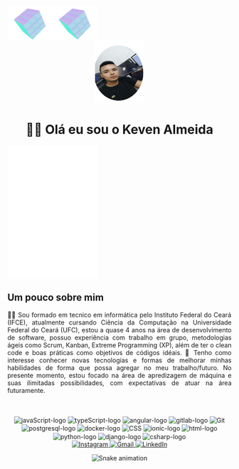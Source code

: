 <!-- cubes -->
<div>
  <div align="center" style="display: flex">
    <img align="left" width="20%" src="/icons/rotatingcube.webp" alt="rotating-cube-1"/>
    <img align="right" width="20%" src="/icons/rotatingcube.webp" alt="rotating-cube-2"/>
  </div>
</div>

<!--infomalções no topo -->
<div align="center">
  <img width="22%" height="17%" src="/icons/photo-perfil.png" alt="foto-perfil"/>
  <h1> 👨‍💼 Olá eu sou o Keven Almeida</h1>
</div>

<!-- sobre mim -->
<div>
  <div align="center" style="display: flex">
    <img align="left" width="20%" height="300px" src="/icons/invisible.png" alt="invisible"/>
    <img align="right" width="20%" height="300px" src="/icons/invisible.png" alt="invisible"/>
  </div>

  <h2 align="left">Um pouco sobre mim</h2>
  <p align="justify">
    👨‍💻 Sou formado em tecnico em informática pelo Instituto Federal do Ceará (IFCE), atualmente cursando Ciência da Computação na Universidade Federal do Ceará (UFC), estou a quase 4 anos na área de desenvolvimento de software, possuo experiência com trabalho em grupo, metodologias ágeis como Scrum, Kanban, Extreme Programming (XP), além de ter o clean code e boas práticas como objetivos de códigos idéais. 🏢 Tenho como interesse conhecer novas tecnologias e formas de melhorar minhas habilidades de forma que possa agregar no meu trabalho/futuro. No presente momento, estou focado na área de apredizagem de máquina e suas ilimitadas possibilidades, com expectativas de atuar na área futuramente.
  </p>
</div>
<br>

<div align="center" style="display: inline_block">
  <br>
  <img align="center" src="https://icongr.am/devicon/javascript-original.svg?size=40&color=currentColor" alt="javaScript-logo"/>
  <img align="center" src="https://icongr.am/devicon/typescript-original.svg?size=40&color=currentColor" alt="typeScript-logo" />
  <img align="center" src="https://icongr.am/devicon/angularjs-original.svg?size=40&color=currentColor" alt="angular-logo" />
  <img align="center" src="https://icongr.am/devicon/gitlab-original.svg?size=40&color=currentColor" alt="gitlab-logo" />
  <img align="center" src="https://icongr.am/devicon/git-original.svg?size=40&color=currentColor" alt="Git" />
  <img align="center" src="https://icongr.am/devicon/postgresql-original.svg?size=40&color=currentColor" alt="postgresql-logo"/>
  <img align="center" src="https://icongr.am/devicon/docker-original.svg?size=40&color=currentColor" alt="docker-logo" />
  <img align="center" src="https://icongr.am/devicon/css3-original.svg?size=40&color=currentColor" alt="CSS">
  <img align="center" src="https://icongr.am/devicon/ionic-original.svg?size=40&color=currentColor" 
  alt="ionic-logo" />
  <img align="center" src="https://icongr.am/devicon/html5-original.svg?size=40&color=currentColor" alt="html-logo" />
  <img align="center" src="https://icongr.am/devicon/python-original.svg?size=40&color=currentColor" alt="python-logo"/>
  <img align="center" src="https://icongr.am/devicon/django-original.svg?size=40&color=currentColor" alt="django-logo" />
  <img align="center" src="https://icongr.am/devicon/csharp-original.svg?size=40&color=currentColor" alt="csharp-logo"/>
</div>

<div align="center"> 
  <a href="https://instagram.com/keven_almeida77" target="_blank">
    <img src="https://img.shields.io/badge/-Instagram-%23E4405F?style=for-the-badge&logo=instagram&logoColor=white" alt="Instagram">
  </a>
  <a href = "mailto:keven.almeida.8179@gmail.com">
    <img src="https://img.shields.io/badge/-Gmail-%23333?style=for-the-badge&logo=gmail&logoColor=white" alt="Gmail">
  </a>
  <a href="https://www.linkedin.com/in/keven-almeida" target="_blank">
    <img src="https://img.shields.io/badge/-LinkedIn-%230077B5?style=for-the-badge&logo=linkedin&logoColor=white" alt="LinkedIn">
  </a> 
    
  ![Snake animation](https://github.com/keven-silva/keven-silva/blob/output/github-contribution-grid-snake.svg)
 
</div>




